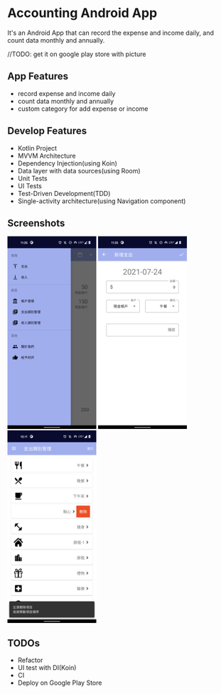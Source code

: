 # Accounting Android App
It's an Android App that can record the expense and income daily, and count data monthly and annually.

//TODO: get it on google play store with picture

## App Features
- record expense and income daily
- count data monthly and annually
- custom category for add expense or income

## Develop Features
- Kotlin Project
- MVVM Architecture
- Dependency Injection(using Koin)
- Data layer with data sources(using Room)
- Unit Tests
- UI Tests
- Test-Driven Development(TDD)
- Single-activity architecture(using Navigation component)

## Screenshots

<img src="AccountingData/Screenshot/Screenshot_20210724-233508.png" alt="Drawer" width="200"/>
<img src="AccountingData/Screenshot/Screenshot_20210724-233524.png" alt="Expense" width="200"/>
<img src="AccountingData/Screenshot/Screenshot_20210726-101121.png" alt="Category Management" width="200"/>

## TODOs
- Refactor
- UI test with DI(Koin)
- CI
- Deploy on Google Play Store

